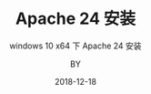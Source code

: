 ---
layout:     post
title:      Apache 24 安装
subtitle:   windows 10 x64 下 Apache 24 安装
date:       2018-12-18
author:     BY
header-img: img/1/Apache.jpg
catalog: 	 true
tags:
    - Apache
    - PHP
---